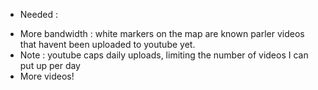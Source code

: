 * Needed :

- More bandwidth : white markers on the map are known parler videos that havent been uploaded to youtube yet.
- Note : youtube caps daily uploads, limiting the number of videos I can put up per day
- More videos! 


